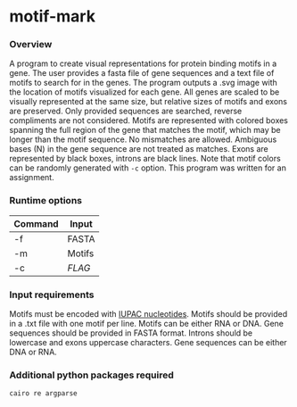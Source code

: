 # motif-mark

### Overview

A program to create visual representations for protein binding motifs in a gene. The user provides a fasta file of gene sequences and a text file of motifs to search for in the genes. The program outputs a .svg image with the location of motifs visualized for each gene. All genes are scaled to be visually represented at the same size, but relative sizes of motifs and exons are preserved. Only provided sequences are searched, reverse compliments are not considered. Motifs are represented with colored boxes spanning the full region of the gene that matches the motif, which may be longer than the motif sequence. No mismatches are allowed. Ambiguous bases (N) in the gene sequence are not treated as matches. Exons are represented by black boxes, introns are black lines. Note that motif colors can be randomly generated with `-c` option. This program was written for an assignment. 

### Runtime options

| Command | Input  |
|---------|--------|
| -f      | FASTA  |
| -m      | Motifs |
| -c      | *FLAG* |

### Input requirements

Motifs must be encoded with [IUPAC nucleotides](https://www.bioinformatics.org/sms/iupac.html). Motifs should be provided in a .txt file with one motif per line. Motifs can be either RNA or DNA.
Gene sequences should be provided in FASTA format. Introns should be lowercase and exons uppercase characters. Gene sequences can be either DNA or RNA.

### Additional python packages required
`
cairo
re
argparse
`

